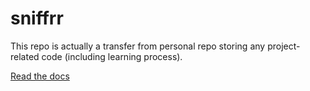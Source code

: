 # sniffrr

This repo is actually a transfer from personal repo storing any project-related code (including learning process).

[Read the docs](https://docs.google.com/document/d/18hRJtzPNbdbdG6hcYwAB81uORbHmQXsep5LHddbixRM/edit?usp=sharing)
